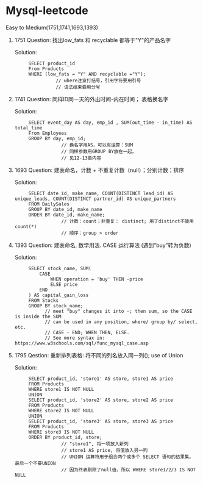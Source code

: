 # Mysql-leetcode
Easy to Medium(1751,1741,1693,1393)

1. 1751      Question: 
      找出low_fats 和 recyclable 都等于"Y"的产品名字

      Solution:
      
            SELECT product_id
            From Products
            WHERE (low_fats = "Y" AND recyclable ="Y");
                      // where注意打括号，引用字符要用引号
                      // 语法结束要用分号
           
2. 1741      Question:
      同样ID同一天的外出时间-内在时间；
      表格换名字
      
      Solution:
      
            SELECT event_day AS day, emp_id , SUM(out_time - in_time) AS total_time
            From Employees
            GROUP BY day, emp_id;
                        // 换名字用AS，可以有运算：SUM
                        // 同样参数用GROUP BY放在一起。
                        // 见12-13章内容

3. 1693      Question:
      建表命名，计数 + 不重复计数（null）；分别计数；排序
      
      Solution:
      
            SELECT date_id, make_name, COUNT(DISTINCT lead_id) AS unique_leads, COUNT(DISTINCT partner_id) AS unique_partners
            FROM DailySales
            GROUP BY date_id, make_name
            ORDER BY date_id, make_name;
                        // 计数：count；非重复： distinct; 用了distinct不能用count(*)
                        // 顺序：group > order

4. 1393      Question:
      建表命名, 数学用法. CASE 运行算法 (遇到“buy”转为负数)
      
      Solution:
      
            SELECT stock_name, SUM(
                CASE 
                    WHEN operation = 'buy' THEN -price
                    ELSE price
                END
            ) AS capital_gain_loss
            FROM Stocks
            GROUP BY stock_name;
                  // meet "buy" changes it into -; then sum, so the CASE is inside the SUM
                  // can be used in any position, where/ group by/ select, etc.
                  // CASE - END; WHEN THEN, ELSE.
                  // See more syntax in: https://www.w3schools.com/sql/func_mysql_case.asp

5. 1795      Qestion:
      重新排列表格:
      将不同的列名放入同一列(); use of Union
      
      Solution:
      
            SELECT product_id, 'store1' AS store, store1 AS price 
            FROM Products 
            WHERE store1 IS NOT NULL
            UNION 
            SELECT product_id, 'store2' AS store, store2 AS price 
            FROM Products 
            WHERE store2 IS NOT NULL
            UNION 
            SELECT product_id, 'store3' AS store, store3 AS price 
            FROM Products 
            WHERE store3 IS NOT NULL
            ORDER BY product_id, store;
                        // "store1", 将一项放入新列
                        // store1 AS price, 将值放入另一列
                        // UNION 运算符用于组合两个或多个 SELECT 语句的结果集。最后一个不要UNION
                        // 因为终表剔除了null值，所以 WHERE store1/2/3 IS NOT NULL

      


